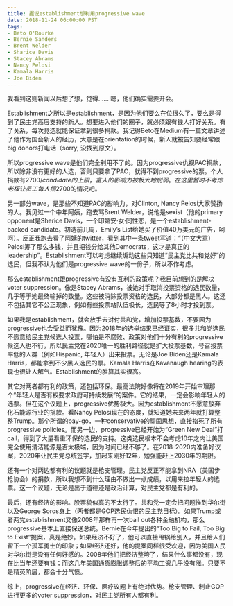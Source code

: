 ```yaml
---
title: 据说establishment想利用progressive wave
date: 2018-11-24 06:00:00 PST
tags:
- Beto O'Rourke
- Bernie Sanders
- Brent Welder
- Sharice Davis
- Stacey Abrams
- Nancy Pelosi
- Kamala Harris
- Joe Biden
---
```


我看到这则新闻以后想了想，觉得…… 嗯，他们确实需要开会。<!--more-->

Establishment之所以是establishment，是因为他们要么在位很久了，要么是得到了民主党高层支持的新人。想要进入他们的圈子，就必须跟有钱人打好关系。有了关系，每次竞选就能保证拿到很多捐款。我记得Beto在Medium有一篇文章讲述了他作为国会新人的经历，大意是在orientation的时候，新人就被告知要经常跟big donors打电话（sorry, 没找到原文）。

所以progressive wave是他们完全利用不了的。因为progressive仇视PAC捐款，所以除非没有更好的人选，否则只要拿了PAC，就得不到progressive的票。个人捐款有$2700/candidate的上限，富人的影响力被极大地削弱。在这里暂时不考虑老板让员工每人捐$2700的情况吧。

另一部分wave，是那些不知道PAC的影响力，对Clinton, Nancy Pelosi大家赞扬的人。我见过一个中年阿姨，跑去骂Brent Welder，说他是sexist（他的primary opponent是Sherice Davis，一个印第安·女·同性恋，是一个establishment-backed candidate。初选前几周，Emily’s List给她买了价值40万美元的广告，呵呵）。反正我跑去看了阿姨的twitter，看到其中一条tweet写道：“（中文大意）Pelosi筹了那么多钱，并且把钱分给其他Democrats，这才是真正的leadership”。Establishment可以考虑继续煽动这些只知道“民主党比共和党好”的选民，但我不认为他们是progressive wave的一份子，所以不作考虑。

那么establishment跟progressive有没有互利的政策呢？我目前想到的是解决voter suppression。像是Stacey Abrams，被她对手取消投票资格的选民数量，几乎等于她最终输掉的数量。这些被消除投票资格的选民，大部分都是黑人。这还不包括其它不公正现象，例如有些投票站队伍极长，选民等了8小时才投到票。

如果我是establishment，就会放手去对付共和党，增加投票基数，不要因为progressive也会受益而犹豫。因为2018年的选举结果已经证实，很多共和党选民不愿意给民主党候选人投票，哪怕是不腐败、政策对他们十分有利的progressive候选人也不行，所以民主党在2020唯一的胜利路径就是扩大投票基数，号召投票率低的人群（例如Hispanic, 年轻人）出来投票。无论是Joe Biden还是Kamala Harris，都能拿到不少黑人选民的票。Kamala Harris在Kavanaugh hearing的表现也很让人解气。Establishment的胜算其实很高。

其它对两者都有利的政策，还包括环保。最高法院好像将在2019年开始审理那个“年轻人是否有权要求政府可持续发展”的案件。它的结果，一定会影响年轻人的选票。但在这个议题上，progressive优势极大。因为establishment不愿意放弃化石能源行业的捐款。看Nancy Pelosi现在的态度，就知道她未来两年就打算整整Trump。那个所谓的pay-go，一种conservative的顽固思想，直接掐死了所有progressive policies。而另一边，progressive已经开始为“Green New Deal”打call，得到了大量看重环保的选民的支持。这类选民根本不会考虑10年之内让美国完全使用清洁能源是否太极端，因为时间已经不够了。在2018-2020内准备好议案，2020年让民主党总统签字，加起来刚好12年，勉强能赶上2030年的期限。

还有一个对两边都有利的议题就是枪支管理。民主党反正不能拿到NRA（美国步枪协会）的捐款，所以我想不到什么理由不做出一点成绩，以用来拉年轻人的选票。这一个议题，无论是出于道德还是政治计算，对民主党都是有利的。

最后，还有经济的影响。股票貌似真的不太行了。共和党一定会把问题推到华尔街以及George Soros身上（两者都是GOP选民仇恨的民主党目标）。如果Trump或者两党establishment又像2008年那样再一次bail out各种金融机构，那么progressive基本上直接保送总统。Bernie在今年提出的“Too Big to Fail, Too Big to Exist”提案，真是绝妙。如果经济不好了，他可以直接甩锅给别人，并且给人们留下一个孤军勇士的印象；如果经济还好，他的提案同样很受欢迎，因为美国人民对华尔街是没有任何好感的。2008年他们把经济整垮了，结果什么事都没有，现在比当年还要有钱；而这几年美国通货膨胀调整后的平均工资几乎没有涨。只要不是精英阶层，都会十分气愤。

综上，progressive在经济、环保、医疗议题上有绝对优势。枪支管理、制止GOP进行更多的voter suppression，对民主党所有人都有利。
